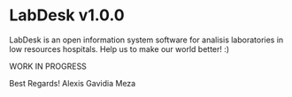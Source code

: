 # LabDesk v1.0.0

LabDesk is an open information system software for analisis laboratories in low resources hospitals.
Help us to make our world better! :)

WORK IN PROGRESS


Best Regards!
Alexis Gavidia Meza
